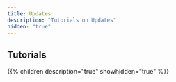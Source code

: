 ```yaml
---
title: Updates
description: "Tutorials on Updates"
hidden: "true"
---
```

## Tutorials

{{% children description="true" showhidden="true" %}}
